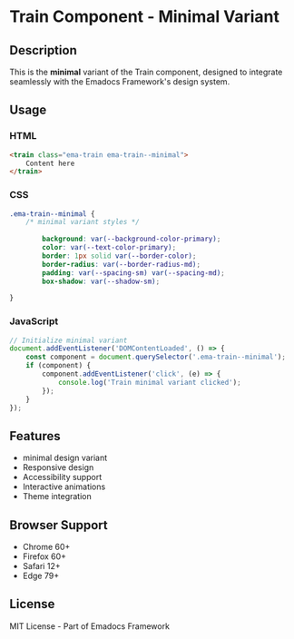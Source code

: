 # Train Component - Minimal Variant

## Description
This is the **minimal** variant of the Train component, designed to integrate seamlessly with the Emadocs Framework's design system.

## Usage

### HTML
```html
<train class="ema-train ema-train--minimal">
    Content here
</train>
```

### CSS
```css
.ema-train--minimal {
    /* minimal variant styles */
    
        background: var(--background-color-primary);
        color: var(--text-color-primary);
        border: 1px solid var(--border-color);
        border-radius: var(--border-radius-md);
        padding: var(--spacing-sm) var(--spacing-md);
        box-shadow: var(--shadow-sm);
    
}
```

### JavaScript
```javascript
// Initialize minimal variant
document.addEventListener('DOMContentLoaded', () => {
    const component = document.querySelector('.ema-train--minimal');
    if (component) {
        component.addEventListener('click', (e) => {
            console.log('Train minimal variant clicked');
        });
    }
});
```

## Features
- minimal design variant
- Responsive design
- Accessibility support
- Interactive animations
- Theme integration

## Browser Support
- Chrome 60+
- Firefox 60+
- Safari 12+
- Edge 79+

## License
MIT License - Part of Emadocs Framework
